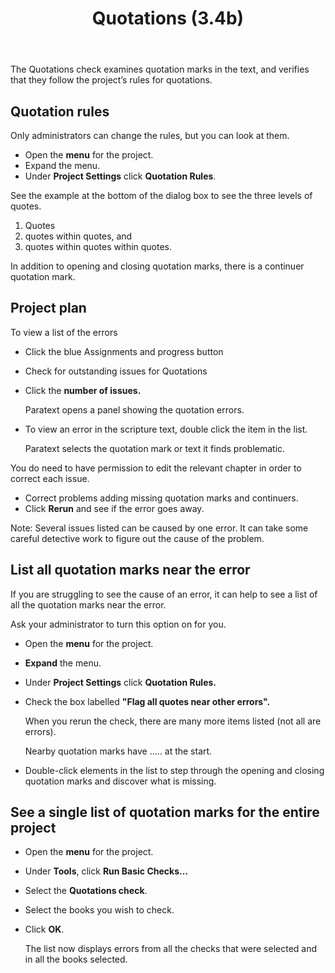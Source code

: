 ﻿---
title: Quotations (3.4b)
---
The Quotations check examines quotation marks in the text, and verifies that they follow the project’s rules for quotations.

## Quotation rules

Only administrators can change the rules, but you can look at them.

-   Open the **menu** for the project.
-   Expand the menu.
-   Under **Project Settings** click **Quotation Rules**.

See the example at the bottom of the dialog box to see the three levels of quotes.

1.  Quotes
2.  quotes within quotes, and
3.  quotes within quotes within quotes.

In addition to opening and closing quotation marks, there is a continuer quotation mark.

## Project plan

To view a list of the errors

-   Click the blue Assignments and progress button
-   Check for outstanding issues for Quotations
-   Click the **number of issues.**

    Paratext opens a panel showing the quotation errors.

-   To view an error in the scripture text, double click the item in the list.

    Paratext selects the quotation mark or text it finds problematic.

You do need to have permission to edit the relevant chapter in order to correct each issue.

-   Correct problems adding missing quotation marks and continuers.
-   Click **Rerun** and see if the error goes away.

Note: Several issues listed can be caused by one error. It can take some careful detective work to figure out the cause of the problem.

## List all quotation marks near the error

If you are struggling to see the cause of an error, it can help to see a list of all the quotation marks near the error.

Ask your administrator to turn this option on for you.

-   Open the **menu** for the project.
-   **Expand** the menu.
-   Under **Project Settings** click **Quotation Rules.**
-   Check the box labelled **"Flag all quotes near other errors".**

    When you rerun the check, there are many more items listed (not all are errors).

    Nearby quotation marks have ..... at the start.

-   Double-click elements in the list to step through the opening and closing quotation marks and discover what is missing.

## See a single list of quotation marks for the entire project

-   Open the **menu** for the project.
-   Under **Tools**, click **Run Basic Checks…**
-   Select the **Quotations check**.
-   Select the books you wish to check.
-   Click **OK**.

    The list now displays errors from all the checks that were selected and in all the books selected.

